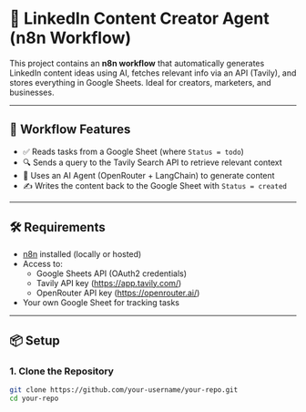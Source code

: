# 🤖 LinkedIn Content Creator Agent (n8n Workflow)

This project contains an **n8n workflow** that automatically generates LinkedIn content ideas using AI, fetches relevant info via an API (Tavily), and stores everything in Google Sheets. Ideal for creators, marketers, and businesses.

---

## 🧠 Workflow Features

- ✅ Reads tasks from a Google Sheet (where `Status = todo`)
- 🔍 Sends a query to the Tavily Search API to retrieve relevant context
- 🤖 Uses an AI Agent (OpenRouter + LangChain) to generate content
- ✍️ Writes the content back to the Google Sheet with `Status = created`

---

## 🛠️ Requirements

- [n8n](https://n8n.io/) installed (locally or hosted)
- Access to:
  - Google Sheets API (OAuth2 credentials)
  - Tavily API key (https://app.tavily.com/)
  - OpenRouter API key (https://openrouter.ai/)
- Your own Google Sheet for tracking tasks

---

## 📦 Setup

### 1. Clone the Repository

```bash
git clone https://github.com/your-username/your-repo.git
cd your-repo
